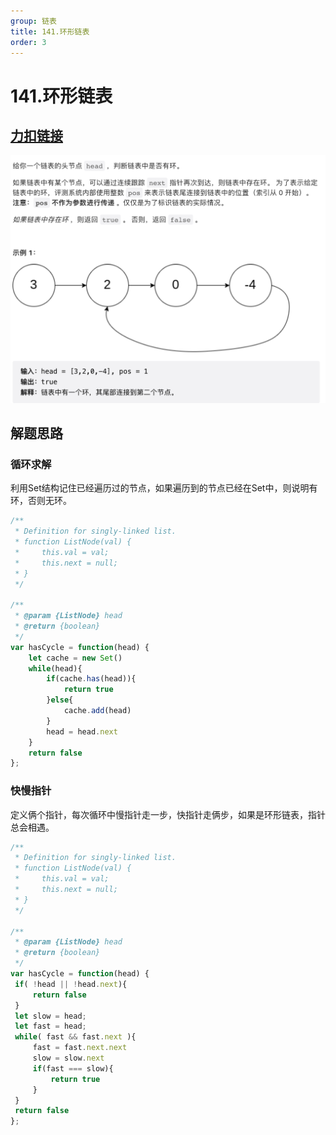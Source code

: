 ```yaml
---
group: 链表
title: 141.环形链表
order: 3
---
```

# 141.环形链表

## [力扣链接](https://leetcode.cn/problems/linked-list-cycle/)

![1](../../public/images/142.png)

## 解题思路
### 循环求解
利用Set结构记住已经遍历过的节点，如果遍历到的节点已经在Set中，则说明有环，否则无环。
```javascript
/**
 * Definition for singly-linked list.
 * function ListNode(val) {
 *     this.val = val;
 *     this.next = null;
 * }
 */

/**
 * @param {ListNode} head
 * @return {boolean}
 */
var hasCycle = function(head) {
    let cache = new Set()
    while(head){
        if(cache.has(head)){
            return true
        }else{
            cache.add(head)
        }
        head = head.next
    }
    return false
};
```
### 快慢指针
定义俩个指针，每次循环中慢指针走一步，快指针走俩步，如果是环形链表，指针总会相遇。
```javascript
/**
 * Definition for singly-linked list.
 * function ListNode(val) {
 *     this.val = val;
 *     this.next = null;
 * }
 */

/**
 * @param {ListNode} head
 * @return {boolean}
 */
var hasCycle = function(head) {
 if( !head || !head.next){
     return false
 }
 let slow = head;
 let fast = head;
 while( fast && fast.next ){
     fast = fast.next.next
     slow = slow.next
     if(fast === slow){
         return true
     }
 }
 return false
};
```

